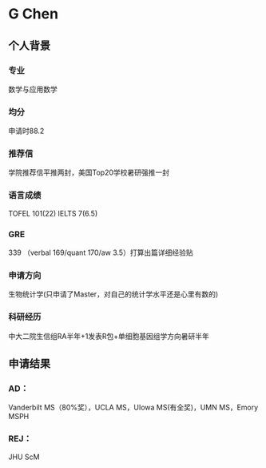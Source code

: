 # G Chen

## 个人背景
### 专业 
数学与应用数学
### 均分
申请时88.2
### 推荐信
学院推荐信平推两封，美国Top20学校暑研强推一封
### 语言成绩
TOFEL 101(22) IELTS 7(6.5)
### GRE
339 （verbal 169/quant 170/aw 3.5）打算出篇详细经验贴
### 申请方向
生物统计学(只申请了Master，对自己的统计学水平还是心里有数的)
### 科研经历
中大二院生信组RA半年+1发表R包+单细胞基因组学方向暑研半年

## 申请结果

### AD：
Vanderbilt MS（80%奖），UCLA MS，UIowa MS(有全奖)，UMN MS，Emory MSPH
### REJ：
JHU ScM
